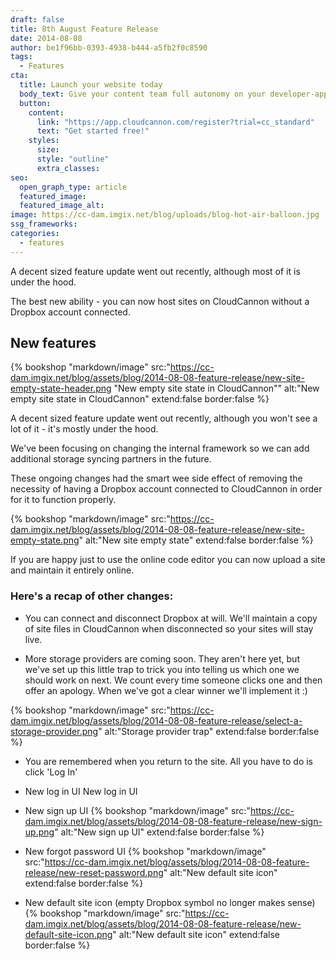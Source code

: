 ```yaml
---
draft: false
title: 8th August Feature Release
date: 2014-08-08
author: be1f96bb-0393-4938-b444-a5fb2f0c8590
tags:
  - Features
cta:
  title: Launch your website today
  body_text: Give your content team full autonomy on your developer-approved tech stack with CloudCannon.
  button:
    content: 
      link: "https://app.cloudcannon.com/register?trial=cc_standard"
      text: "Get started free!"
    styles:
      size:
      style: "outline"
      extra_classes:
seo:
  open_graph_type: article
  featured_image:
  featured_image_alt:
image: https://cc-dam.imgix.net/blog/uploads/blog-hot-air-balloon.jpg
ssg_frameworks:
categories:
  - features
---
```


A decent sized feature update went out recently, although most of it is under the hood.

The best new ability - you can now host sites on CloudCannon without a Dropbox account connected.
<!-- excerpt stop -->

## New features

{% bookshop "markdown/image" src:"https://cc-dam.imgix.net/blog/assets/blog/2014-08-08-feature-release/new-site-empty-state-header.png "New empty site state in CloudCannon"" alt:"New empty site state in CloudCannon" extend:false border:false %}

A decent sized feature update went out recently, although you won't see a lot of it - it's mostly under the hood.

We've been focusing on changing the internal framework so we can add additional storage syncing partners in the future.

These ongoing changes had the smart wee side effect of removing the necessity of having a Dropbox account connected to CloudCannon in order for it to function properly.

{% bookshop "markdown/image" src:"https://cc-dam.imgix.net/blog/assets/blog/2014-08-08-feature-release/new-site-empty-state.png" alt:"New site empty state" extend:false border:false %}

If you are happy just to use the online code editor you can now upload a site and maintain it entirely online.

### Here's a recap of other changes:

* You can connect and disconnect Dropbox at will. We'll maintain a copy of site files in CloudCannon when disconnected so your sites will stay live.

* More storage providers are coming soon. They aren't here yet, but we've set up this little trap to trick you into telling us which one we should work on next. We count every time someone clicks one and then offer an apology. When we've got a clear winner we'll implement it :)

{% bookshop "markdown/image" src:"https://cc-dam.imgix.net/blog/assets/blog/2014-08-08-feature-release/select-a-storage-provider.png" alt:"Storage provider trap" extend:false border:false %}

* You are remembered when you return to the site. All you have to do is click 'Log In'

* New log in UI New log in UI

* New sign up UI {% bookshop "markdown/image" src:"https://cc-dam.imgix.net/blog/assets/blog/2014-08-08-feature-release/new-sign-up.png" alt:"New sign up UI" extend:false border:false %}

* New forgot password UI {% bookshop "markdown/image" src:"https://cc-dam.imgix.net/blog/assets/blog/2014-08-08-feature-release/new-reset-password.png" alt:"New default site icon" extend:false border:false %}

* New default site icon (empty Dropbox symbol no longer makes sense) {% bookshop "markdown/image" src:"https://cc-dam.imgix.net/blog/assets/blog/2014-08-08-feature-release/new-default-site-icon.png" alt:"New default site icon" extend:false border:false %}